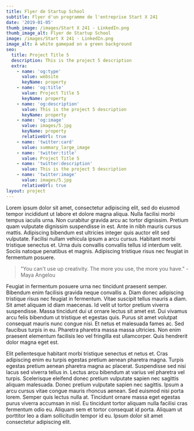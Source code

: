 ```yaml
---
title: Flyer de Startup School
subtitle: Flyer d'un programme de l'entreprise Start X 241
date: '2019-01-05'
thumb_image: /images/Start X 241 - LinkedIn.png
thumb_image_alt: Flyer de Startup School
image: /images/Start X 241 - LinkedIn.png
image_alt: A white gamepad on a green background
seo:
  title: Project Title 5
  description: This is the project 5 description
  extra:
    - name: 'og:type'
      value: website
      keyName: property
    - name: 'og:title'
      value: Project Title 5
      keyName: property
    - name: 'og:description'
      value: This is the project 5 description
      keyName: property
    - name: 'og:image'
      value: images/5.jpg
      keyName: property
      relativeUrl: true
    - name: 'twitter:card'
      value: summary_large_image
    - name: 'twitter:title'
      value: Project Title 5
    - name: 'twitter:description'
      value: This is the project 5 description
    - name: 'twitter:image'
      value: images/5.jpg
      relativeUrl: true
layout: project
---
```


Lorem ipsum dolor sit amet, consectetur adipiscing elit, sed do eiusmod tempor incididunt ut labore et dolore magna aliqua. Nulla facilisi morbi tempus iaculis urna. Non curabitur gravida arcu ac tortor dignissim. Pretium quam vulputate dignissim suspendisse in est. Ante in nibh mauris cursus mattis. Adipiscing bibendum est ultricies integer quis auctor elit sed vulputate. Facilisi nullam vehicula ipsum a arcu cursus. Habitant morbi tristique senectus et. Urna duis convallis convallis tellus id interdum velit. Sociis natoque penatibus et magnis. Adipiscing tristique risus nec feugiat in fermentum posuere.

>"You can't use up creativity. The more you use, the more you have." - Maya Angelou

Feugiat in fermentum posuere urna nec tincidunt praesent semper. Bibendum enim facilisis gravida neque convallis a. Diam donec adipiscing tristique risus nec feugiat in fermentum. Vitae suscipit tellus mauris a diam. Sit amet aliquam id diam maecenas. Id velit ut tortor pretium viverra suspendisse. Massa tincidunt dui ut ornare lectus sit amet est. Dui vivamus arcu felis bibendum ut tristique et egestas quis. Purus sit amet volutpat consequat mauris nunc congue nisi. Et netus et malesuada fames ac. Sed faucibus turpis in eu. Pharetra pharetra massa massa ultricies. Non enim praesent elementum facilisis leo vel fringilla est ullamcorper. Quis hendrerit dolor magna eget est.

Elit pellentesque habitant morbi tristique senectus et netus et. Cras adipiscing enim eu turpis egestas pretium aenean pharetra magna. Turpis egestas pretium aenean pharetra magna ac placerat. Suspendisse sed nisi lacus sed viverra tellus in. Lectus arcu bibendum at varius vel pharetra vel turpis. Scelerisque eleifend donec pretium vulputate sapien nec sagittis aliquam malesuada. Donec pretium vulputate sapien nec sagittis. Ipsum a arcu cursus vitae congue mauris rhoncus aenean. Sed euismod nisi porta lorem. Semper quis lectus nulla at. Tincidunt ornare massa eget egestas purus viverra accumsan in nisl. Eu tincidunt tortor aliquam nulla facilisi cras fermentum odio eu. Aliquam sem et tortor consequat id porta. Aliquam ut porttitor leo a diam sollicitudin tempor id eu. Ipsum dolor sit amet consectetur adipiscing elit.

